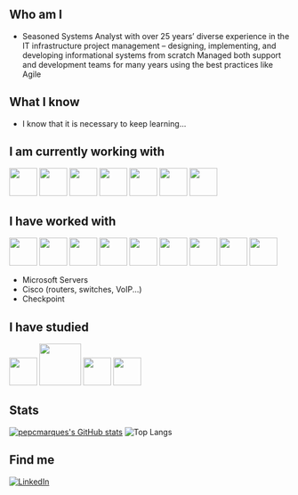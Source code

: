 ## Who am I

* Seasoned Systems Analyst with over 25 years’ diverse experience in the IT infrastructure project management – designing, implementing, and developing informational systems from scratch
Managed both support and development teams for many years using the best practices like Agile

## What I know

* I know that it is necessary to keep learning...

## I am currently working with

<img src="https://cdn.jsdelivr.net/gh/devicons/devicon@latest/icons/python/python-original-wordmark.svg" width="50px" /> <img src="https://cdn.jsdelivr.net/gh/devicons/devicon@latest/icons/javascript/javascript-plain.svg" width="50px" /> <img src="https://cdn.jsdelivr.net/gh/devicons/devicon@latest/icons/postgresql/postgresql-original-wordmark.svg" width="50px" /> <img src="https://cdn.jsdelivr.net/gh/devicons/devicon@latest/icons/scikitlearn/scikitlearn-original.svg" width="50px" /> <img src="https://cdn.jsdelivr.net/gh/devicons/devicon@latest/icons/pandas/pandas-original-wordmark.svg" width="50px" /> <img src="https://cdn.jsdelivr.net/gh/devicons/devicon@latest/icons/spss/spss-original.svg" width="50px" /> <img src="https://cdn.jsdelivr.net/gh/devicons/devicon@latest/icons/r/r-original.svg" width="50px" />

## I have worked with

<img src="https://cdn.jsdelivr.net/gh/devicons/devicon@latest/icons/erlang/erlang-original-wordmark.svg" width="50px" /> <img src="https://cdn.jsdelivr.net/gh/devicons/devicon@latest/icons/java/java-original-wordmark.svg" width="50px" /> <img src="https://cdn.jsdelivr.net/gh/devicons/devicon@latest/icons/mongodb/mongodb-original-wordmark.svg" width="50px" /> <img src="https://cdn.jsdelivr.net/gh/devicons/devicon@latest/icons/linux/linux-original.svg" width="50px" /> <img src="https://cdn.jsdelivr.net/gh/devicons/devicon@latest/icons/elasticsearch/elasticsearch-original.svg" width="50px" /> <img src="https://cdn.jsdelivr.net/gh/devicons/devicon@latest/icons/logstash/logstash-original.svg" width="50px" /> <img src="https://cdn.jsdelivr.net/gh/devicons/devicon@latest/icons/kibana/kibana-original.svg" width="50px" /> <img src="https://cdn.jsdelivr.net/gh/devicons/devicon@latest/icons/apachekafka/apachekafka-original-wordmark.svg" width="50px" /> <img src="https://cdn.jsdelivr.net/gh/devicons/devicon@latest/icons/microsoftsqlserver/microsoftsqlserver-original-wordmark.svg" width="50px" />

* Microsoft Servers
* Cisco (routers, switches, VoIP...)
* Checkpoint

## I have studied

<img src="https://cdn.jsdelivr.net/gh/devicons/devicon@latest/icons/react/react-original-wordmark.svg" width="50px" /> <img src="https://devtop.io/wp-content/uploads/2022/10/react-native-1.png" width="75px" /> <img src="https://cdn.jsdelivr.net/gh/devicons/devicon@latest/icons/nextjs/nextjs-line-wordmark.svg" width="50px" /> <img src="https://cdn.jsdelivr.net/gh/devicons/devicon@latest/icons/amazonwebservices/amazonwebservices-original-wordmark.svg" width="50px" />

## Stats

[![pepcmarques's GitHub stats](https://github-readme-stats.vercel.app/api?username=pepcmarques&hide=contribs&show_icons=true&theme=dark)](https://github.com/anuraghazra/github-readme-stats)
![Top Langs](https://github-readme-stats.vercel.app/api/top-langs/?username=pepcmarques&size_weight=0.5&count_weight=0.5&theme=dark&layout=compact)


## Find me
[![LinkedIn](https://img.shields.io/badge/LinkedIn-0077B5?style=for-the-badge&logo=linkedin&logoColor=white)](https://linkedin.com/in/pepcmarques)
<!--
**pepcmarques/pepcmarques** is a ✨ _special_ ✨ repository because its `README.md` (this file) appears on your GitHub profile.

Icons - https://devicon.dev
      - https://github.com/alexandresanlim/Badges4-README.md-Profile
      - https://shields.io

Stats - https://github.com/anuraghazra/github-readme-stats
      - https://github.com/vn7n24fzkq/github-profile-summary-cards
      - https://github.com/ryo-ma/github-profile-trophy

Here are some ideas to get you started:

- 🔭 I’m currently working on ...
- 🌱 I’m currently learning ...
- 👯 I’m looking to collaborate on ...
- 🤔 I’m looking for help with ...
- 💬 Ask me about ...
- 📫 How to reach me: ...
- 😄 Pronouns: ...
- ⚡ Fun fact: ...
-->
